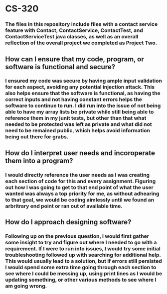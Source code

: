 # CS-320
### The files in this repository include files with a contact service feature with Contact, ContactService, ContactTest, and ContactServiceTest java classes, as well as an overall reflection of the overall project we completed as Project Two.
## How can I ensure that my code, program, or software is functional and secure?
### I ensured my code was secure by having ample input validation for each aspect, avoiding any potential injection attack. This also helps ensure that the software is functional, as having the correct inputs and not having constant errors helps the software to continue to run. I did run into the issue of not being able to have my array lists be private while still being able to reference them in my junit tests, but other than that what needed to be protected was left as private and what did not need to be remained public, which helps avoid information being out there for grabs.
## How do I interpret user needs and incoroperate them into a program?
### I would directly reference the user needs as I was creating each section of code for this and every assignment. Figuring out how I was going to get to that end point of what the user wanted was always a top priority for me, as without adhearing to that goal, we would be coding aimlessly until we found an arbritrary end point or ran out of available time.
## How do I approach designing software?
### Following up on the previous question, I would first gather some insight to try and figure out where I needed to go with a requirement. If I were to run into issues, I would try some initial troubleshooting followed up with searching for additional help. This would usually lead to a solution, but if errors still persisted I would spend some extra time going through each section to see where I could be messing up, using print lines as I would be updating something, or other various methods to see where I am going wrong.
